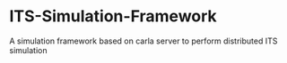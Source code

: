 # ITS-Simulation-Framework
A simulation framework based on carla server to perform distributed  ITS simulation
